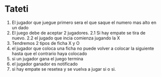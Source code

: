 # Tateti

1. El jugador que juegue primero sera el que saque el numero mas alto en un dado
2. El juego debe de aceptar 2 jugadores.
2.1 Si hay empate se tira de nuevo.
2.2 el jugado que incia comienza jugando la X
3. Tendremos 2 tipos de ficha X y O
4. el jugador que coloca una ficha no puede volver a colocar la siguiente hasta que el contrario haya colocado
5. si un jugador gana el juego termina 
6. el jugador ganador es notificado
7. si hay empate se resetea y se vuelva a jugar si o si.
